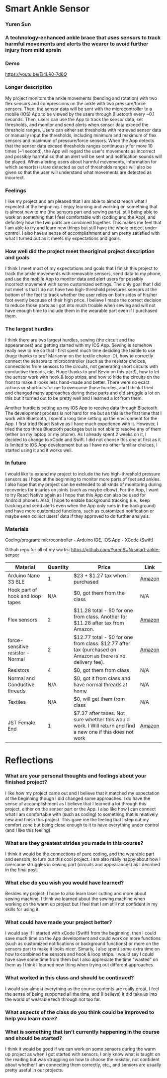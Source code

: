 # Smart Ankle Sensor

### Yuren Sun

### A technology-enhanced ankle brace that uses sensors to track harmful movements and alerts the wearer to avoid further injury from mild sprain



### Demo

https://youtu.be/Ei4LR0-7d6Q



### Longer description

My project monitors the ankle movements (bending and rotation) with two flex sensors and compressions on the ankle with two pressure/force sensors. Then, the sensor data will be sent with the microcontroller to a mobile (IOS) App to be viewed by the users through Bluetooth every ~0.1 seconds. Then, users can use the App to track the sensor data, set thresholds, and monitor and send alerts when sensor data exceed the threshold ranges. Users can either set thresholds with retrieved sensor data or manually input the thresholds, including minimum and maximum of flex sensors and maximum of pressure/force sensors. When the App detects that the sensor data exceed thresholds ranges continuously for more 10 times (~1 second), the App will regard the user's movements as incorrect and possibly harmful so that an alert will be sent and notification sounds will be played. When alerting users about harmful movements, information for which sensor(s) is/are detected as out of thresholds ranges will also be given so that the user will understand what movements are detected as incorrect.



### Feelings

I like my project and am pleased that I am able to almost reach what I expected at the beginning. I enjoy learning and working on something that is almost new to me (the sensors part and sewing parts), still being able to work on something that I feel comfortable with (coding and the App), and definitely how the two parts are combined together. This makes me feel that I am able to try and learn new things but still have the whole project under control. I also have a sense of accomplishment and am pretty satisfied with what I turned out as it meets my expectations and goals.



### How well did the project meet theoriginal project description and goals

I think I meet most of my expectations and goals that I finish this project to track the ankle movements with removable sensors, send data to my phone, and use the mobile App to monitor data and alert users for possibly incorrect movement with some customized settings. The only goal that I did not meet is that I do not have two high-threshold pressures sensors at the bottom of the feet to track whether the user relies on both sides of his/her foot evenly because of their high price. I believe I made the correct decision to reduce those parts as I got into much trouble when sewing and will not have enough time to include them in the wearable part even if I purchased them.



### The largest hurdles

I think there are two largest hurdles, sewing (the circuit and the appearances) and getting started with my IOS App. Sewing is somehow really new to me so that I first spent much time deciding the textile to use (huge thanks to prof Marianne on the textile choice :D), how to correctly connect the sensors to microcontroller (such as the resistor choices, connections from sensors to the circuits, not generating short circuits with conductive threads, etc. Huge thanks to prof Kevin on this part!), how to let the sensor work with hook & loop strips, and how to hide the circuits on the front to make it looks less hand-made and better. There were no exact actions or shortcuts for me to overcome those hurdles, and I think I tried and changed many approaches during these parts and did struggle a lot on this but it turned out to be pretty well and I learned a lot from them.

Another hurdle is setting up my IOS App to receive data through Bluetooth. The development process is not hard for me but as this is the first time that I work with Bluetooth, I spent a long time setting up the environment for the App. I first tried React Native as I have much experience with it. However, I tried the top three Bluetooth packages but is not able to resolve any of them (either on my laptop or my phone). As I already spent 2 weeks on it, I decided to change to xCode and Swift. I did not choose this one at first as it is limited to IOS App development but as I have no other familiar choices, I started using it and it works well.



### In future

I would like to extend my project to include the two high-threshold pressure sensors as I hope at the beginning to monitor more parts of feet and ankles. I also hope that my project can be extended to all kinds of monitoring during recoveries for injuries on joints (such as maybe elbow). For the App, I want to try React Native again as I hope that this App can also be used for Android phones. Also, I hope to enable background tracking (i.e., keep tracking and send alerts even when the App only runs in the background) and have more customized functions, such as customized notification or maybe even collect users' data if they approved to do further analysis.



### Materials

Coding/program: microcontroller - Arduino IDE, IOS App - XCode (Swift)

Github repo for all of my works: https://github.com/YurenSUN/smart-ankle-sensor

| **Material**                      | **Quantity** | **Price**                                                    | **Link**                                                     |
| --------------------------------- | ------------ | ------------------------------------------------------------ | ------------------------------------------------------------ |
| Arduino Nano 33 BLE               | 1            | $23 + $1.27 tax when I purchased                             | [Amazon](https://www.amazon.com/gp/product/B07WV59YTZ/ref=ppx_yo_dt_b_asin_title_o00_s00?ie=UTF8&psc=1) |
| Hook part of hook and loop tapes  | N/A          | $0, got them from the class                                  | N/A                                                          |
| Flex sensors                      | 2            | $11.28 total - $0 for one from class. Another for $11.28 after tax from Amazon. | [Amazon](https://www.amazon.com/gp/product/B07MHTWR1C/ref=ppx_od_dt_b_asin_title_s00?ie=UTF8&psc=1) |
| force-sensitive resistor - Normal | 2            | $12.77 total - $0 for one from class. $12.77 after tax (purchased on Amazon as there is no delivery fee). | [Amazon](https://www.amazon.com/gp/product/B00B887CLS/ref=ppx_yo_dt_b_asin_title_o00_s00?ie=UTF8&psc=1) |
| Resistors                         | 4            | $0, got them from class                                      | N/A                                                          |
| Normal and Conductive threads     | N/A          | $0, got it from class and have normal threads at home        | N/A                                                          |
| Textiles                          | N/A          | $0, will get them from class                                 | N/A                                                          |
| JST Female End                    | 1            | $7.37 after taxes. Not sure whether this would work. I Will return and find a new one if this does not work | [Amazon](https://www.amazon.com/gp/product/B07NWNPB77/ref=ppx_yo_dt_b_asin_title_o01_s00?ie=UTF8&psc=1) |

 

# Reflections

### What are your personal thoughts and feelings about your finished project?

I like how my project came out and I believe that it matched my expectation at the beginning though I did changed some approaches. I do have the sense of accomplishment as I believe that I learned a lot through this project, either on the sensor part or the App. I also like how I can connect what I am comfortable with (such as coding) to something that is relatively new and finish this project. This gave me the feeling that I step out my comfort zone but being close enough to it to have everything under control (and I like this feeling).

### What are they greatest strides you made in this course?

I think it would be the connections of pure coding, and the wearable part and sensors, to turn out this cool project. I am also really happy about how I overcame struggles in sewing part (circuits and appearances) as I decribed in the final post.

### What else do you wish you would have learned? 

Besides my project, I hope to also learn laser cutting and more about sewing machine. I think we learned about the sewing machine when working on the warm up project but I feel that I am still not confident in my skills for using it.

### What could have made your project better?

I would say if I started with xCode (Swift) from the beginning, then I could save much time on the App development and could work on more functions (such as customized notifications or background functions) or more on the sensors part to make it looks nicer. Simarly, I also spent some extra time on how to combined the sensors and hook & loop strips. I would say I could have save some time from them but I also appreciate the time "wasted" on them as I think I learned new thing when trying out different approaches.



### What worked in this class and should be continued?

I would say almost everything as the course contents are really great, I feel the sense of being supported all the time, and (I believe) it did take us into the world of wearable tech through not too far.

### What aspects of the class do you think could be improved to help you learn more?

### What is something that isn’t currently happening in the course and should be started?

I think it would be good if we can work on some sensors during the warm up project as when I got started with sensors, I only know what is taught on the reading but was struggling on how to choose the resistor, not confident about whether I am connecting them correctly, etc., and sensors are usually pretty useful in our projects.